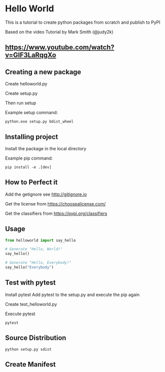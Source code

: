 # Hello World

This is a tutorial to create python packages from scratch and publish to PyPI

Based on the video Tutorial by Mark Smith (@judy2k)

## https://www.youtube.com/watch?v=GIF3LaRqgXo


## Creating a new package

Create helloworld.py

Create setup.py

Then run setup

Example setup command:

```
python.exe setup.py bdist_wheel
```

## Installing project

Install the package in the local directory

Example pip command:

```
pip install -e .[dev]
```

## How to Perfect it

Add the getignore see http://gitignore.io

Get the license from https://choosealicense.com/

Get the classifiers from https://pypi.org/classifiers

## Usage

```python
from helloworld import say_hello

# Generate "Hello, World!"
say_hello()

# Generate "Hello, Everybody!"
say_hello("Everybody")
```
## Test with pytest

Install pytest
Add pytest to the setup.py and execute the pip again

Create test_helloworld.py

Execute pytest
```
pytest
```

## Source Distribution

```
python setup.py sdist
```

## Create Manifest
